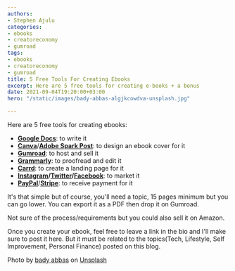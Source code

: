 ```yaml
---
authors:
- Stephen Ajulu
categories:
- ebooks
- creatoreconomy
- gumroad
tags:
- ebooks
- creatoreconomy
- gumroad
title: 5 Free Tools For Creating Ebooks
excerpt: Here are 5 free tools for creating e-books + a bonus
date: 2021-09-04T19:20:00+03:00
hero: "/static/images/bady-abbas-algjkcowdva-unsplash.jpg"

---
```

Here are 5 free tools for creating ebooks:

* [**Google Docs**](https://www.google.com/url?sa=t&rct=j&q=&esrc=s&source=web&cd=&cad=rja&uact=8&ved=2ahUKEwjU__3C4OXyAhUFrxoKHbwsD-oQFnoECAYQAQ&url=https%3A%2F%2Fdocs.google.com%2Fdocument%2Fu%2F0%2F&usg=AOvVaw2GSg9qEkTUoGTBtb4uwDkC): to write it
* [**Canva**](https://www.canva.com/join/fret-cheese-concierge)/[**Adobe Spark Post**](https://spark.adobe.com/sp/): to design an ebook cover for it
* [**Gumroad**](https://stephenajulu.gumroad.com/l/EEnXP): to host and sell it
* [**Grammarly**](https://app.grammarly.com/): to proofread and edit it
* [**Carrd**](https://try.carrd.co/fxxsbw29): to create a landing page for it
* [**Instagram**](https://instagram.com/stephenajulu)**/**[**Twitter**](https://twitter.com/stephenajulu)**/**[**Facebook**](https://facebook.com/stephenajulu): to market it
* [**PayPal**](https://paypal.com)/[**Stripe**](https://stripe.com): to receive payment for it

It's that simple but of course, you'll need a topic, 15 pages minimum but you can go lower. You can export it as a PDF then drop it on Gumroad. 

Not sure of the process/requirements but you could also sell it on Amazon.

Once you create your ebook, feel free to leave a link in the bio and I'll make sure to post it here. But it must be related to the topics(Tech, Lifestyle, Self Improvement, Personal Finance) posted on this blog.

Photo by [bady abbas](https://unsplash.com/@bady?utm_source=unsplash&utm_medium=referral&utm_content=creditCopyText) on [Unsplash](https://unsplash.com/s/photos/ebooks?utm_source=unsplash&utm_medium=referral&utm_content=creditCopyText)